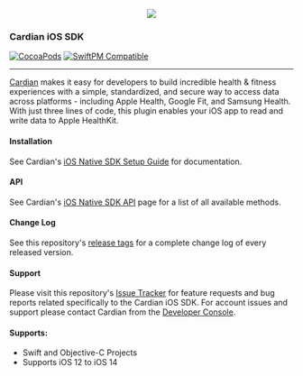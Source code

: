 <p align="center">
  <img src="https://cardian.io/static/cardian_preview-eeeeefbc38a720bf83ca0fa402b07d1f.svg"/>
</p>

### Cardian iOS SDK

[![CocoaPods](https://img.shields.io/cocoapods/v/Cardian.svg)](https://cocoapods.org/pods/Cardian) [![SwiftPM Compatible](https://img.shields.io/badge/SwiftPM-Compatible-brightgreen.svg)](https://swift.org/package-manager/)

---

[Cardian](https://cardian.)  makes it easy for developers to build incredible health & fitness experiences with a simple, standardized, and secure way to access data across platforms - including Apple Health, Google Fit, and Samsung Health. With just three lines of code, this plugin enables your iOS app to read and write data to Apple HealthKit.

<p align="center"></p>

#### Installation
See Cardian's [iOS Native SDK Setup Guide](https://cardian.io/docs/ios/sdk-setup) for documentation.

#### API
See Cardian's [iOS Native SDK API](https://cardian.io/docs/ios/sdk) page for a list of all available methods.

#### Change Log
See this repository's [release tags](https://github.com/cardian-team/Cardian-iOS-SDK/releases) for a complete change log of every released version.

#### Support
Please visit this repository's [Issue Tracker](https://github.com/cardian-team/Cardian-iOS-SDK/issues) for feature requests and bug reports related specifically to the Cardian iOS SDK.
For account issues and support please contact Cardian from the [Developer Console](https://app.cadian.io).

#### Supports:
* Swift and Objective-C Projects
* Supports iOS 12 to iOS 14

